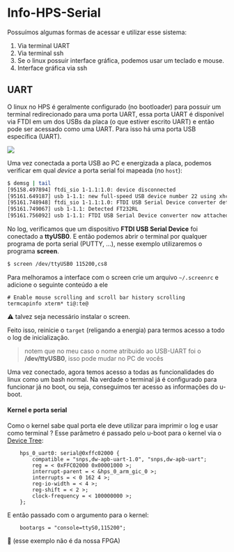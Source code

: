 # Info-HPS-Serial

Possuímos algumas formas de acessar e utilizar esse sistema: 

1. Via terminal UART 
1. Via terminal ssh
1. Se o linux possuir interface gráfica, podemos usar um teclado e mouse.
1. Interface gráfica via ssh

## UART

O linux no HPS é geralmente configurado (no bootloader) para possuir um terminal redirecionado para uma porta UART, essa porta UART é disponível via FTDI em um dos USBs da placa (o que estiver escrito UART) e então pode ser acessado como uma UART. Para isso há uma porta USB específica (UART).

![](figs/tutorial-hps-running-usbuart.png)

Uma vez conectada a porta USB ao PC e energizada a placa, podemos verificar em qual *device* a porta serial foi mapeada (no `host`):

``` bash
$ demsg | tail 
[95158.497894] ftdi_sio 1-1.1:1.0: device disconnected
[95161.649187] usb 1-1.1: new full-speed USB device number 22 using xhci_hcd
[95161.748948] ftdi_sio 1-1.1:1.0: FTDI USB Serial Device converter detected
[95161.749067] usb 1-1.1: Detected FT232RL
[95161.756092] usb 1-1.1: FTDI USB Serial Device converter now attached to ttyUSB0
```

No log, verificamos que um dispositivo **FTDI USB Serial Device** foi conectado a **ttyUSB0**. E então podemos abrir o terminal por qualquer programa de porta serial (PUTTY, ...), nesse exemplo utilizaremos o programa **screen**.

``` bash
$ screen /dev/ttyUSB0 115200,cs8
```

Para melhoramos a interface com o screen crie um arquivo `~/.screenrc` e adicione o seguinte conteúdo a ele

```
# Enable mouse scrolling and scroll bar history scrolling
termcapinfo xterm* ti@:te@
```

:warning: talvez seja necessário instalar o screen.

Feito isso, reinicie o `target` (religando a energia) para termos acesso a todo o log de inicialização.

> notem que no meu caso o nome atribuido ao USB-UART foi o **/dev/ttyUSB0**, isso pode mudar no PC de vocês

Uma vez conectado, agora temos acesso a todas as funcionalidades do linux como um bash normal. Na verdade o terminal já é configurado para funcionar já no boot, ou seja, conseguimos ter acesso as informações do u-boot.

#### Kernel e porta serial

Como o kernel sabe qual porta ele deve utilizar para imprimir o log e usar como terminal ? Esse parâmetro é passado pelo u-boot para o kernel via o [Device Tree](https://rocketboards.org/foswiki/Documentation/DeviceTreeGenerator131):

```
    hps_0_uart0: serial@0xffc02000 {
        compatible = "snps,dw-apb-uart-1.0", "snps,dw-apb-uart";
        reg = < 0xFFC02000 0x00001000 >;
        interrupt-parent = < &hps_0_arm_gic_0 >;
        interrupts = < 0 162 4 >;
        reg-io-width = < 4 >;    
        reg-shift = < 2 >;    
        clock-frequency = < 100000000 >;    
    }; 
```

E então passado com o argumento para o kernel:

```
    bootargs = "console=ttyS0,115200";
```

:vertical_traffic_light: (esse exemplo não é da nossa FPGA)
